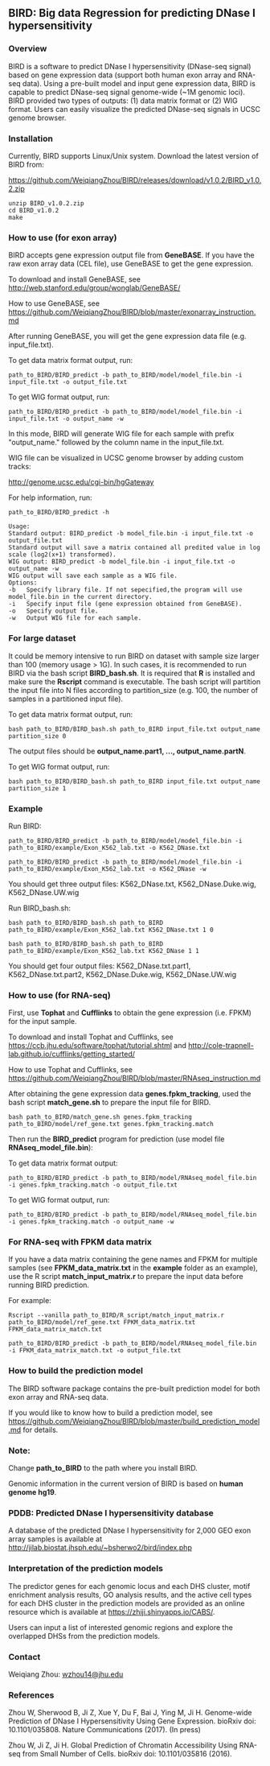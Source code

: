 ## BIRD: Big data Regression for predicting DNase I hypersensitivity

### Overview
BIRD is a software to predict DNase I hypersensitivity (DNase-seq signal) based on gene expression data (support both human exon array and RNA-seq data). Using a pre-built model and input gene expression data, BIRD is capable to predict DNase-seq signal genome-wide (~1M genomic loci). BIRD provided two types of outputs: (1) data matrix format or (2) WIG format. Users can easily visualize the predicted DNase-seq signals in UCSC genome browser. 

### Installation
Currently, BIRD supports Linux/Unix system. Download the latest version of BIRD from: 

https://github.com/WeiqiangZhou/BIRD/releases/download/v1.0.2/BIRD_v1.0.2.zip
```
unzip BIRD_v1.0.2.zip
cd BIRD_v1.0.2
make
```
### How to use (for exon array)
BIRD accepts gene expression output file from **GeneBASE**.
If you have the raw exon array data (CEL file), use GeneBASE to get the gene expression. 

To download and install GeneBASE, see http://web.stanford.edu/group/wonglab/GeneBASE/

How to use GeneBASE, see https://github.com/WeiqiangZhou/BIRD/blob/master/exonarray_instruction.md

After running GeneBASE, you will get the gene expression data file (e.g. input_file.txt).

To get data matrix format output, run:
```
path_to_BIRD/BIRD_predict -b path_to_BIRD/model/model_file.bin -i input_file.txt -o output_file.txt
```
To get WIG format output, run:
```
path_to_BIRD/BIRD_predict -b path_to_BIRD/model/model_file.bin -i input_file.txt -o output_name -w
```
In this mode, BIRD will generate WIG file for each sample with prefix "output_name." followed by the column name in the input_file.txt.

WIG file can be visualized in UCSC genome browser by adding custom tracks:

http://genome.ucsc.edu/cgi-bin/hgGateway

For help information, run:
```
path_to_BIRD/BIRD_predict -h
```
```
Usage:                                                                                                      
Standard output: BIRD_predict -b model_file.bin -i input_file.txt -o output_file.txt                        
Standard output will save a matrix contained all predited value in log scale (log2(x+1) transformed).       
WIG output: BIRD_predict -b model_file.bin -i input_file.txt -o output_name -w                              
WIG output will save each sample as a WIG file.                                                             
Options:                                                                                                    
-b   Specify library file. If not sepecified,the program will use model_file.bin in the current directory.  
-i   Specify input file (gene expression obtained from GeneBASE).                                           
-o   Specify output file.                                                                                   
-w   Output WIG file for each sample.                                                                       
```
### For large dataset
It could be memory intensive to run BIRD on dataset with sample size larger than 100 (memory usage > 1G). In such cases, it is recommended to run BIRD via the bash script **BIRD_bash.sh**. It is required that **R** is installed and make sure the **Rscript** command is executable. The bash script will partition the input file into N files according to partition_size (e.g. 100, the number of samples in a partitioned input file). 

To get data matrix format output, run:
```
bash path_to_BIRD/BIRD_bash.sh path_to_BIRD input_file.txt output_name partition_size 0
```
The output files should be **output_name.part1, ..., output_name.partN**.

To get WIG format output, run:
```
bash path_to_BIRD/BIRD_bash.sh path_to_BIRD input_file.txt output_name partition_size 1
```
### Example
Run BIRD:
```
path_to_BIRD/BIRD_predict -b path_to_BIRD/model/model_file.bin -i path_to_BIRD/example/Exon_K562_lab.txt -o K562_DNase.txt
```
```
path_to_BIRD/BIRD_predict -b path_to_BIRD/model/model_file.bin -i path_to_BIRD/example/Exon_K562_lab.txt -o K562_DNase -w
```
You should get three output files: K562_DNase.txt, K562_DNase.Duke.wig, K562_DNase.UW.wig

Run BIRD_bash.sh:
```
bash path_to_BIRD/BIRD_bash.sh path_to_BIRD path_to_BIRD/example/Exon_K562_lab.txt K562_DNase.txt 1 0
```
```
bash path_to_BIRD/BIRD_bash.sh path_to_BIRD path_to_BIRD/example/Exon_K562_lab.txt K562_DNase 1 1
```
You should get four output files: K562_DNase.txt.part1, K562_DNase.txt.part2, K562_DNase.Duke.wig, K562_DNase.UW.wig

### How to use (for RNA-seq)
First, use **Tophat** and **Cufflinks** to obtain the gene expression (i.e. FPKM) for the input sample.

To download and install Tophat and Cufflinks, see https://ccb.jhu.edu/software/tophat/tutorial.shtml and http://cole-trapnell-lab.github.io/cufflinks/getting_started/

How to use Tophat and Cufflinks, see https://github.com/WeiqiangZhou/BIRD/blob/master/RNAseq_instruction.md

After obtaining the gene expression data **genes.fpkm_tracking**, used the bash script **match_gene.sh** to prepare the input file for BIRD.
```
bash path_to_BIRD/match_gene.sh genes.fpkm_tracking path_to_BIRD/model/ref_gene.txt genes.fpkm_tracking.match
```
Then run the **BIRD_predict** program for prediction (use model file **RNAseq_model_file.bin**):

To get data matrix format output:
```
path_to_BIRD/BIRD_predict -b path_to_BIRD/model/RNAseq_model_file.bin -i genes.fpkm_tracking.match -o output_file.txt
```
To get WIG format output, run:
```
path_to_BIRD/BIRD_predict -b path_to_BIRD/model/RNAseq_model_file.bin -i genes.fpkm_tracking.match -o output_name -w
```

### For RNA-seq with FPKM data matrix
If you have a data matrix containing the gene names and FPKM for multiple samples (see **FPKM_data_matrix.txt** in the **example** folder as an example), use the R script **match_input_matrix.r** to prepare the input data before running BIRD prediction.

For example:
```
Rscript --vanilla path_to_BIRD/R_script/match_input_matrix.r path_to_BIRD/model/ref_gene.txt FPKM_data_matrix.txt FPKM_data_matrix_match.txt

path_to_BIRD/BIRD_predict -b path_to_BIRD/model/RNAseq_model_file.bin -i FPKM_data_matrix_match.txt -o output_file.txt
```

### How to build the prediction model
The BIRD software package contains the pre-built prediction model for both exon array and RNA-seq data. 

If you would like to know how to build a prediction model, see https://github.com/WeiqiangZhou/BIRD/blob/master/build_prediction_model.md for details.
### Note:
Change **path_to_BIRD** to the path where you install BIRD.

Genomic information in the current version of BIRD is based on **human genome hg19**.

### PDDB: Predicted DNase I hypersensitivity database
A database of the predicted DNase I hypersensitivity for 2,000 GEO exon array samples is available at http://jilab.biostat.jhsph.edu/~bsherwo2/bird/index.php

### Interpretation of the prediction models
The predictor genes for each genomic locus and each DHS cluster, motif enrichment analysis results, GO analysis results, and the active cell types for each DHS cluster in the prediction models are provided as an online resource which is available at https://zhiji.shinyapps.io/CABS/.

Users can input a list of interested genomic regions and explore the overlapped DHSs from the prediction models. 

### Contact
Weiqiang Zhou: wzhou14@jhu.edu

### References
Zhou W, Sherwood B, Ji Z, Xue Y, Du F, Bai J, Ying M, Ji H. Genome-wide Prediction of DNase I Hypersensitivity Using Gene Expression. bioRxiv doi: 10.1101/035808. Nature Communications (2017). (In press)

Zhou W, Ji Z, Ji H. Global Prediction of Chromatin Accessibility Using RNA-seq from Small Number of Cells. bioRxiv doi: 10.1101/035816 (2016).
